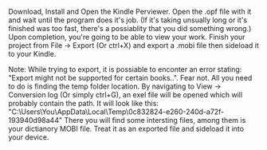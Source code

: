 Download, Install and Open the Kindle Perviewer. Open the .opf file with it and wait until the program does it's job.
(If it's taking unsually long or it's finished was too fast, there's a possiablity that you did something wrong.)
Upon completion, you're going to be able to view your work. Finish your project from File -> Export (Or ctrl+X) and export a .mobi file then sideload it to your Kindle.

Note: While trying to export, it is possiable to enconter an error stating: "Export might not be supported for certain books..".
Fear not. All you need to do is finding the temp folder location.
By navigating to View -> Conversion log (Or simply ctrl+G), an exel file will be opened which will probably contain the path.
It will look like this: "C:\Users\You\AppData\Local\Temp\0c832824-e260-240d-a72f-193940d98a44"
There you will find some intersting files, among them is your dictianory MOBI file. Treat it as an exported file and sideload it into your device.
